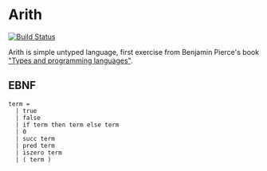 # Arith

[![Build Status][badge]][status]

Arith is simple untyped language, first exercise from Benjamin Pierce's book ["Types and programming languages"][tapl].

## EBNF

    term =
      | true
      | false
      | if term then term else term
      | 0
      | succ term
      | pred term
      | iszero term
      | ( term )

[status]: https://travis-ci.org/sirikid/arith
[badge]: https://travis-ci.org/sirikid/arith.svg?branch=master
[tapl]: https://www.cis.upenn.edu/~bcpierce/tapl/
